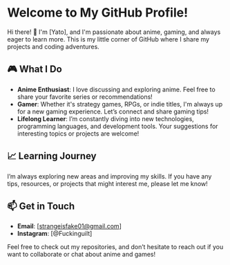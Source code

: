 # Welcome to My GitHub Profile!

Hi there! 👋 I'm [Yato], and I'm passionate about anime, gaming, and always eager to learn more. This is my little corner of GitHub where I share my projects and coding adventures.

## 🎮 What I Do

- **Anime Enthusiast**: I love discussing and exploring anime. Feel free to share your favorite series or recommendations!
- **Gamer**: Whether it's strategy games, RPGs, or indie titles, I'm always up for a new gaming experience. Let’s connect and share gaming tips!
- **Lifelong Learner**: I’m constantly diving into new technologies, programming languages, and development tools. Your suggestions for interesting topics or projects are welcome!


## 📈 Learning Journey

I’m always exploring new areas and improving my skills. If you have any tips, resources, or projects that might interest me, please let me know!

## 📫 Get in Touch

- **Email**: [strangeisfake01@gmail.com]
- **Instagram**: [@Fuckinguilt]

Feel free to check out my repositories, and don’t hesitate to reach out if you want to collaborate or chat about anime and games!

<!---
YatoGodArch/YatoGodArch is a ✨ special ✨ repository because its `README.md` (this file) appears on your GitHub profile.
You can click the Preview link to take a look at your changes.
--->
